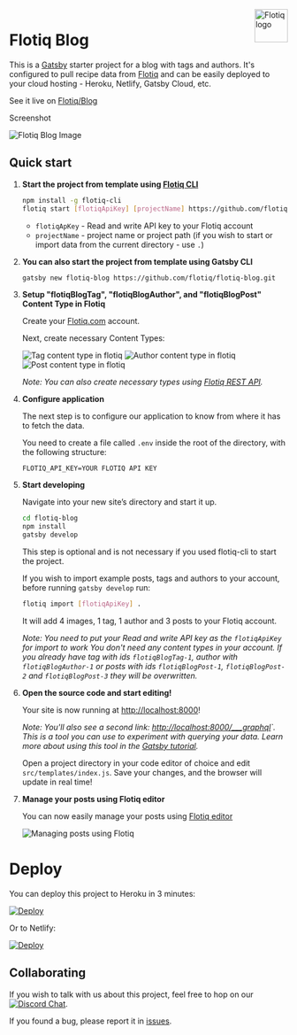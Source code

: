 <a href="https://flotiq.com/">
    <img src="https://editor.flotiq.com/fonts/fq-logo.svg" alt="Flotiq logo" title="Flotiq" align="right" height="60" />
</a>

Flotiq Blog
==============

This is a [Gatsby](https://gatsbyjs.org) starter project for a blog with tags and authors. It's configured to pull recipe data from [Flotiq](https://flotiq.com) and can be easily deployed to your cloud hosting - Heroku, Netlify, Gatsby Cloud, etc.

See it live on [Flotiq/Blog](https://flotiq.com/blog/)

Screenshot

![Flotiq Blog Image](https://github.com/flotiq/flotiq-blog/raw/master/flotiq-blog-home.png)

## Quick start

1. **Start the project from template using [Flotiq CLI]((https://github.com/flotiq/flotiq-cli))**

    ```bash
   npm install -g flotiq-cli
   flotiq start [flotiqApiKey] [projectName] https://github.com/flotiq/flotiq-blog.git
    ```
    * `flotiqApKey` - Read and write API key to your Flotiq account
    * `projectName` - project name or project path (if you wish to start or import data from the current directory - use `.`)

1. **You can also start the project from template using Gatsby CLI**

    ```bash
    gatsby new flotiq-blog https://github.com/flotiq/flotiq-blog.git
    ```
1. **Setup "flotiqBlogTag", "flotiqBlogAuthor", and "flotiqBlogPost" Content Type in Flotiq**

   Create your [Flotiq.com](https://flotiq.com) account.

   Next, create necessary Content Types:

   ![Tag content type in flotiq](docs/create-definition1.png)
   ![Author content type in flotiq](docs/create-definition2.png)
   ![Post content type in flotiq](docs/create-definition3.png)

   _Note: You can also create necessary types using [Flotiq REST API](https://flotiq.com/docs/API/)._

1. **Configure application**

   The next step is to configure our application to know from where it has to fetch the data.

   You need to create a file called `.env` inside the root of the directory, with the following structure:

    ```
    FLOTIQ_API_KEY=YOUR FLOTIQ API KEY
    ```

1.  **Start developing**

    Navigate into your new site’s directory and start it up.

    ```sh
    cd flotiq-blog
    npm install
    gatsby develop
    ```

    This step is optional and is not necessary if you used flotiq-cli to start the project.

    If you wish to import example posts, tags and authors to your account, before running `gatsby develop` run:

    ```sh
    flotiq import [flotiqApiKey] .
    ```

    It will add 4 images, 1 tag, 1 author and 3 posts to your Flotiq account.

    _Note: You need to put your Read and write API key as the `flotiqApiKey` for import to work You don't need any content types in your account. If you already have tag with ids `flotiqBlogTag-1`, author with `flotiqBlogAuthor-1` or posts with ids `flotiqBlogPost-1`, `flotiqBlogPost-2` and `flotiqBlogPost-3` they will be overwritten._

1.  **Open the source code and start editing!**

    Your site is now running at [http://localhost:8000](http://localhost:8000)!

    _Note: You'll also see a second link: _[http://localhost:8000/___graphql](http://localhost:8000/___graphql)`_. This is a tool you can use to experiment with querying your data. Learn more about using this tool in the [Gatsby tutorial](https://www.gatsbyjs.org/tutorial/part-five/#introducing-graphiql)._

    Open a project directory in your code editor of choice and edit `src/templates/index.js`. Save your changes, and the browser will update in real time!

1. **Manage your posts using Flotiq editor**

   You can now easily manage your posts using [Flotiq editor](https://editor.flotiq.com)

   ![Managing posts using Flotiq](docs/manage-posts.png)

# Deploy

You can deploy this project to Heroku in 3 minutes:

[![Deploy](https://www.herokucdn.com/deploy/button.svg)](https://heroku.com/deploy?template=https://github.com/flotiq/flotiq-blog)

Or to Netlify:

[![Deploy](https://www.netlify.com/img/deploy/button.svg)](https://app.netlify.com/start/deploy?repository=https://github.com/flotiq/flotiq-blog)

## Collaborating

If you wish to talk with us about this project, feel free to hop on our [![Discord Chat](https://img.shields.io/discord/682699728454025410.svg)](https://discord.gg/FwXcHnX).

If you found a bug, please report it in [issues](https://github.com/flotiq/flotiq-blog/issues).

